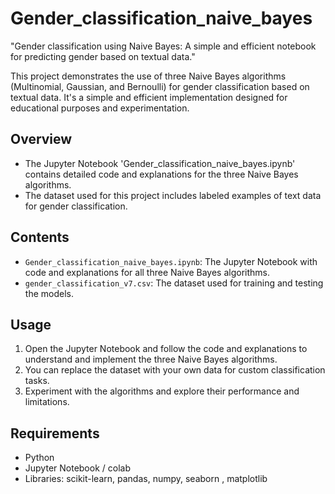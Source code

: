 # Gender_classification_naive_bayes
"Gender classification using Naive Bayes: A simple and efficient notebook for predicting gender based on textual data."

This project demonstrates the use of three Naive Bayes algorithms (Multinomial, Gaussian, and Bernoulli) for gender classification based on textual data. It's a simple and efficient implementation designed for educational purposes and experimentation.

## Overview

- The Jupyter Notebook 'Gender_classification_naive_bayes.ipynb' contains detailed code and explanations for the three Naive Bayes algorithms.
- The dataset used for this project includes labeled examples of text data for gender classification.

## Contents

- `Gender_classification_naive_bayes.ipynb`: The Jupyter Notebook with code and explanations for all three Naive Bayes algorithms.
- `gender_classification_v7.csv`: The dataset used for training and testing the models.

## Usage

1. Open the Jupyter Notebook and follow the code and explanations to understand and implement the three Naive Bayes algorithms.
2. You can replace the dataset with your own data for custom classification tasks.
3. Experiment with the algorithms and explore their performance and limitations.

## Requirements

- Python 
- Jupyter Notebook / colab
- Libraries: scikit-learn, pandas, numpy, seaborn , matplotlib


